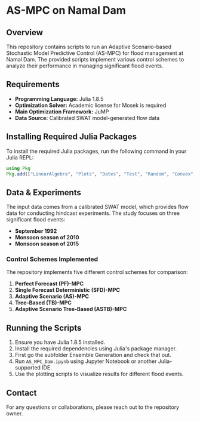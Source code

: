 # AS-MPC on Namal Dam

## Overview
This repository contains scripts to run an Adaptive Scenario-based Stochastic Model Predictive Control (AS-MPC) for flood management at Namal Dam. The provided scripts implement various control schemes to analyze their performance in managing significant flood events.

## Requirements
- **Programming Language:** Julia 1.8.5
- **Optimization Solver:** Academic license for Mosek is required
- **Main Optimization Framework:** JuMP
- **Data Source:** Calibrated SWAT model-generated flow data

## Installing Required Julia Packages
To install the required Julia packages, run the following command in your Julia REPL:
```julia
using Pkg
Pkg.add(["LinearAlgebra", "Plots", "Dates", "Test", "Random", "Convex", "ECOS", "SCS", "Mosek", "ProgressMeter", "JuMP", "Statistics", "MosekTools", "Distributions", "Noise", "CSV", "DataFrames", "LaTeXStrings"])
```

## Data & Experiments
The input data comes from a calibrated SWAT model, which provides flow data for conducting hindcast experiments. The study focuses on three significant flood events:
- **September 1992**
- **Monsoon season of 2010**
- **Monsoon season of 2015**

### Control Schemes Implemented
The repository implements five different control schemes for comparison:
1. **Perfect Forecast (PF)-MPC**
2. **Single Forecast Deterministic (SFD)-MPC**
3. **Adaptive Scenario (AS)-MPC**
4. **Tree-Based (TB)-MPC**
5. **Adaptive Scenario Tree-Based (ASTB)-MPC**

## Running the Scripts
1. Ensure you have Julia 1.8.5 installed.
2. Install the required dependencies using Julia's package manager.
4. First go the subfolder Ensemble Generation and check that out.
3. Run `AS_MPC_Dam.ipynb` using Jupyter Notebook or another Julia-supported IDE.
4. Use the plotting scripts to visualize results for different flood events.



## Contact
For any questions or collaborations, please reach out to the repository owner.


